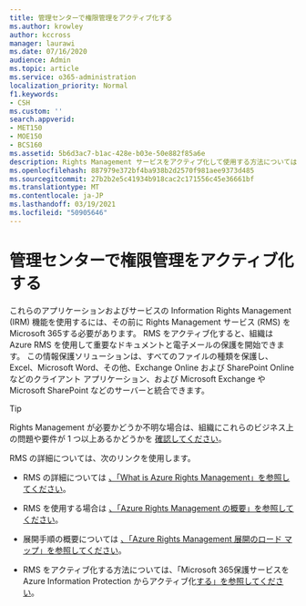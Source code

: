 ```yaml
---
title: 管理センターで権限管理をアクティブ化する
ms.author: krowley
author: kccross
manager: laurawi
ms.date: 07/16/2020
audience: Admin
ms.topic: article
ms.service: o365-administration
localization_priority: Normal
f1.keywords:
- CSH
ms.custom: ''
search.appverid:
- MET150
- MOE150
- BCS160
ms.assetid: 5b6d3ac7-b1ac-428e-b03e-50e882f85a6e
description: Rights Management サービスをアクティブ化して使用する方法については、Microsoft 365。
ms.openlocfilehash: 887979e372bf4ba938b2d2570f981aee9373d485
ms.sourcegitcommit: 27b2b2e5c41934b918cac2c171556c45e36661bf
ms.translationtype: MT
ms.contentlocale: ja-JP
ms.lasthandoff: 03/19/2021
ms.locfileid: "50905646"
---
```

# <a name="activate-rights-management-in-the-admin-center"></a>管理センターで権限管理をアクティブ化する

これらのアプリケーションおよびサービスの Information Rights Management (IRM) 機能を使用するには、その前に Rights Management サービス (RMS) をMicrosoft 365する必要があります。 RMS をアクティブ化すると、組織は Azure RMS を使用して重要なドキュメントと電子メールの保護を開始できます。 この情報保護ソリューションは、すべてのファイルの種類を保護し、Excel、Microsoft Word、その他、Exchange Online および SharePoint Online などのクライアント アプリケーション、および Microsoft Exchange や Microsoft SharePoint などのサーバーと統合できます。
  
> [!TIP]
> Rights Management が必要かどうか不明な場合は、組織にこれらのビジネス上の問題や要件が 1 つ以上あるかどうかを [確認してください](/azure/information-protection/what-is-azure-rms#business-problems-solved-by-azure-rights-management)。 
  
RMS の詳細については、次のリンクを使用します。
  
- RMS の詳細については [、「What is Azure Rights Management」を参照してください](/rights-management/understand-explore/what-is-azure-rms)。

- RMS を使用する場合は [、「Azure Rights Management の概要」を参照してください](/rights-management/understand-explore/azure-rights-management)。

- 展開手順の概要については [、「Azure Rights Management 展開のロード マップ」を参照してください](/rights-management/plan-design/deployment-roadmap)。

- RMS をアクティブ化する方法については、「Microsoft 365保護サービスを Azure Information Protection からアクティブ化[する」を参照してください](/azure/information-protection/activate-service)。